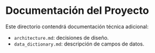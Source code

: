# Documentación del Proyecto

Este directorio contendrá documentación técnica adicional:
- `architecture.md`: decisiones de diseño.
- `data_dictionary.md`: descripción de campos de datos.
